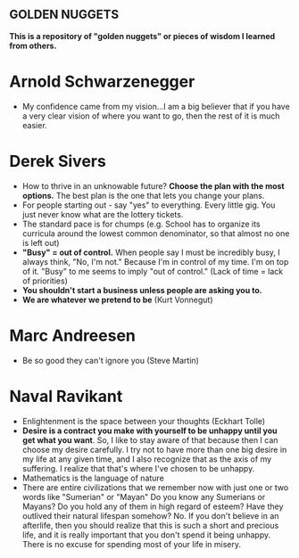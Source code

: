 ## GOLDEN NUGGETS
**This is a repository of "golden nuggets" or pieces of wisdom I learned from others.**

# Arnold Schwarzenegger
- My confidence came from my vision...I am a big believer that if you have a very clear vision of where you want to go, then the rest of it is much easier.

# Derek Sivers
- How to thrive in an unknowable future? **Choose the plan with the most options.** The best plan is the one that lets you change your plans.
- For people starting out - say "yes" to everything. Every little gig. You just never know what are the lottery tickets.
- The standard pace is for chumps (e.g. School has to organize its curricula around the lowest common denominator, so that almost no one is left out)
- **"Busy" = out of control.** When people say I must be incredibly busy, I always think, "No, I'm not." Because I'm in control of my time. I'm on top of it. "Busy" to me seems to imply "out of control." (Lack of time = lack of priorities)
- **You shouldn't start a business unless people are asking you to.**
- **We are whatever we pretend to be** (Kurt Vonnegut) 

# Marc Andreesen
- Be so good they can't ignore you (Steve Martin)

# Naval Ravikant
- Enlightenment is the space between your thoughts (Eckhart Tolle)
- **Desire is a contract you make with yourself to be unhappy until you get what you want**. So, I like to stay aware of that because then I can choose my desire carefully. I try not to have more than one big desire in my life at any given time, and I also recognize that as the axis of my suffering. I realize that that's where I've chosen to be unhappy.
- Mathematics is the language of nature
- There are entire civilizations that we remember now with just one or two words like "Sumerian" or "Mayan" Do you know any Sumerians or Mayans? Do you hold any of them in high regard of esteem? Have they outlived their natural lifespan somehow? No. If you don't believe in an afterlife, then you should realize that this is such a short and precious life, and it is really important that you don't spend it being unhappy. There is no excuse for spending most of your life in misery.
